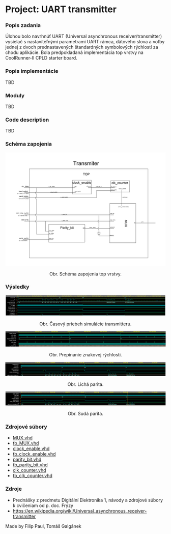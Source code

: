 
# Project: UART transmitter

### Popis zadania
Úlohou bolo navrhnúť UART (Universal asynchronous receiver/transmitter) vysielač s nastaviteľnými parametrami UART rámca, dátového slova a voľby jednej z dvoch prednastavených štandardných symbolových rýchlostí za chodu aplikácie. Bola predpokladaná implementácia top vrstvy na CoolRunner-II CPLD starter board. 

### Popis implementácie

TBD

### Moduly

TBD


### Code description

TBD


### Schéma zapojenia


![](resources/Tx_top_scheme.png)
<p align="center">
  Obr. Schéma zapojenia top vrstvy.
</p>

### Výsledky

![](resources/tb_top.PNG)
<p align="center">Obr. Časový priebeh simulácie transmitteru.</p>

![](resources/clock_enable_TB.PNG)
<p align="center">Obr. Prepínanie znakovej rýchlosti.</p>

![](resources/tb_paritysw_LOW.PNG)
<p align="center">Obr. Lichá parita.</p>

![](resources/tb_paritysw_HIGH.PNG)
<p align="center">Obr. Sudá parita.</p>



### Zdrojové súbory

* [MUX.vhd](/MUX/MUX.vhd)
* [tb_MUX.vhd](/MUX/tb_MUX.vhd)
* [clock_enable.vhd](/clock_enable/clock_enable.vhd)
* [tb_clock_enable.vhd](/clock_enable/tb_clock_enable.vhd)
* [parity_bit.vhd](/parity_bit/parity_bit.vhd)
* [tb_parity_bit.vhd](/parity_bit/tb_parity_bit.vhd)
* [clk_counter.vhd](/CLK_counter/clk_counter.vhd)
* [tb_clk_counter.vhd](/CLK_counter/tb_clk_counter.vhd)


### Zdroje

* Prednášky z predmetu Digitální Elektronika 1, návody a zdrojové súbory k cvičeniam od p. doc. Frýzy
* <https://en.wikipedia.org/wiki/Universal_asynchronous_receiver-transmitter>




Made by Filip Paul, Tomáš Galgánek
